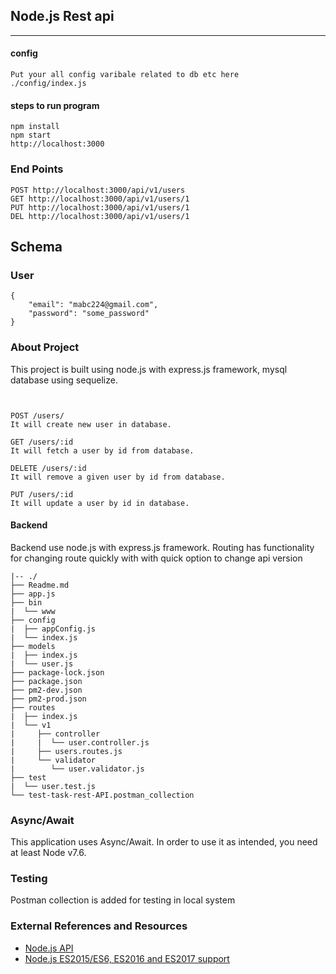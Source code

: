 ## Node.js Rest api
________________________


#### config

```shell
Put your all config varibale related to db etc here
./config/index.js
```

#### steps to run program

```shell
npm install
npm start
http://localhost:3000
```

### End Points

```
POST http://localhost:3000/api/v1/users
GET http://localhost:3000/api/v1/users/1
PUT http://localhost:3000/api/v1/users/1
DEL http://localhost:3000/api/v1/users/1

```

## Schema 

### User
```
{
	"email": "mabc224@gmail.com",
	"password": "some_password"
}
```


### About Project

This project is built using node.js with express.js framework, mysql database using sequelize.

```


POST /users/
It will create new user in database.

GET /users/:id
It will fetch a user by id from database.

DELETE /users/:id
It will remove a given user by id from database.

PUT /users/:id
It will update a user by id in database.

```

#### Backend

Backend use node.js with express.js framework.
Routing has functionality for changing route quickly with with quick option to change api version
 
	|-- ./
    ├── Readme.md
    ├── app.js
    ├── bin
    |  └── www
    ├── config
    |  ├── appConfig.js
    |  └── index.js
    ├── models
    |  ├── index.js
    |  └── user.js
    ├── package-lock.json
    ├── package.json
    ├── pm2-dev.json
    ├── pm2-prod.json
    ├── routes
    |  ├── index.js
    |  └── v1
    |     ├── controller
    |     |  └── user.controller.js
    |     ├── users.routes.js
    |     └── validator
    |        └── user.validator.js
    ├── test
    |  └── user.test.js
    └── test-task-rest-API.postman_collection


### Async/Await
 This application uses Async/Await. In order to use it as intended, you need at least Node v7.6.

### Testing

Postman collection is added for testing in local system

 ### External References and Resources 

* [Node.js API](https://nodejs.org/api/index.html)
* [Node.js ES2015/ES6, ES2016 and ES2017 support](http://node.green/)
